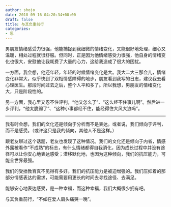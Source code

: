 ```yaml
---
author: shojo
date: 2018-09-16 04:20:34+00:00
draft: false
title: 与其负重前行
categories:
- 思
---
```


男朋友情绪感受力很强，他能捕捉到我细微的情绪变化，又能很好地处理，细心又温暖，相处过程就很舒服。但同时，正是因为他情绪感受力很强，他自身的情绪变化也很大，安慰他让我耗费了大量的心力，这给我造成了很大的困扰。

一方面，我会想，他还年轻，年轻的时候情绪变化是大。我大二大三那会儿，情绪变化非常大，似乎快到了双相情感障碍的地步，朋友看到我写的日志，建议我去看心理医生。那段时间过去之后，整个人平和多了。所以我想，男朋友的情绪变化大，只是阶段性的。

另一方面，我心里又忍不住评判，“他又怎么了”、“这么经不住事儿啊”。然后进一步评判，“他太脆弱了”、“这种小事都经不住，能经得住大风大浪吗”。



* * *



我有时会想，我们的文化还是倾向于分析而不是表达。或者说，我们倾向于评判，而不是感受。（或许这只是我的倾向，其他人不是这样。）

跟老友聊过这个话题，老友也发现了这种情况。我们的文化还是倾向于内省，情感外露被看作“不成熟”的标志，有什么情绪都得自我消化，因为成长过程中并没有途径可以让你安心地表达感受；潜移默化地，也因为这种倾向，我们的抗压能力，可能全世界最强。

我们的受挫教育真不见得有多好。我们的抗压能力是被迫增强的。我们压抑着的那部分情感表达的需求，可能需要用更长的时间去寻找途径、去满足。

能够安心地表达感受，是一种幸福，而这种幸福，我们大概很少拥有吧。

与其负重前行，“不如在爱人肩头痛哭一晚”。

